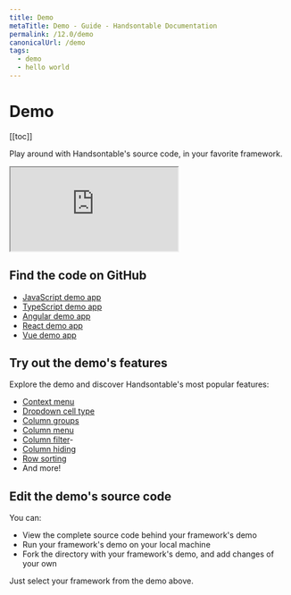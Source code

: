 ```yaml
---
title: Demo
metaTitle: Demo - Guide - Handsontable Documentation
permalink: /12.0/demo
canonicalUrl: /demo
tags:
  - demo
  - hello world
---
```


# Demo

[[toc]]

Play around with Handsontable's source code, in your favorite framework.

<div class="example-container"><iframe
    src="https://handsontable.github.io/handsontable/examples/12.0.1/docs/js/demo/"
    allow="accelerometer; ambient-light-sensor; camera; encrypted-media; geolocation; gyroscope; hid; microphone;
      midi; payment; usb; vr; xr-spatial-tracking"
    sandbox="allow-forms allow-modals allow-popups allow-presentation allow-same-origin allow-scripts"
  ></iframe></div>

## Find the code on GitHub

- [JavaScript demo app](https://github.com/handsontable/handsontable/tree/develop/examples/12.0.1/docs/js/demo/)
- [TypeScript demo app](https://github.com/handsontable/handsontable/tree/develop/examples/12.0.1/docs/ts/demo/)
- [Angular demo app](https://github.com/handsontable/handsontable/tree/develop/examples/12.0.1/docs/angular/demo/)
- [React demo app](https://github.com/handsontable/handsontable/tree/develop/examples/12.0.1/docs/react/demo/)
- [Vue demo app](https://github.com/handsontable/handsontable/tree/develop/examples/12.0.1/docs/vue/demo/)

## Try out the demo's features

Explore the demo and discover Handsontable's most popular features:

- [Context menu](@/guides/accessories-and-menus/context-menu.md)
- [Dropdown cell type](@/guides/cell-types/dropdown-cell-type.md)
- [Column groups](@/guides/columns/column-groups.md)
- [Column menu](@/guides/columns/column-menu.md)
- [Column filter](@/guides/columns/column-filter.md)- 
- [Column hiding](@/guides/columns/column-hiding.md)
- [Row sorting](@/guides/rows/row-sorting.md)
- And more!

## Edit the demo's source code

You can:
- View the complete source code behind your framework's demo
- Run your framework's demo on your local machine
- Fork the directory with your framework's demo, and add changes of your own

Just select your framework from the demo above.
